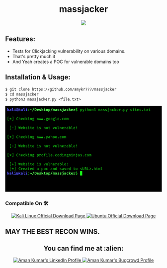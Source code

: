 <h1 align="center">massjacker</h1>
<div align="center">
<img src="https://forthebadge.com/images/badges/built-with-grammas-recipe.svg" >
</div>

## Features:

- Tests for Clickjacking vulnerability on various domains.
- That's pretty much it
- And Yeah creates a POC for vulnerable domains too

## Installation & Usage:

```
$ git clone https://github.com/amykr777/massjacker
$ cd massjacker
$ python3 massjacker.py <file.txt>
```
![alt text](https://github.com/amykr777/massjacker/blob/main/static.png "reconeasyaf")
 
### Compatible On 🛠️
<p align="center">

  <a href="http://www.kali.org/downloads/">
    <img src="https://toppng.com/public/uploads/preview/kali-linux-logo-11562915225uyursxhbp6.png" alt="Kali Linux Official Download Page" height="30" width="30">
  </a>

  <a href="https://ubuntu.com/download/desktop">
    <img src="https://1000logos.net/wp-content/uploads/2017/06/Ubuntu-Logo.png" alt="Ubuntu Official Download Page" height="30" width="35">
  </a>
</p>

## MAY THE BEST RECON WINS.
<h2 align="center">You can find me at :alien:</h2>

<p align="center">

  <a href="https://www.linkedin.com/in/aman-kumar777/">
    <img src="https://www.vectorlogo.zone/logos/linkedin/linkedin-icon.svg" alt="Aman Kumar's LinkedIn Profile" height="30" width="30">
  </a>

  <a href="https://bugcrowd.com/Aman_kumar777">
    <img src="https://www.bugcrowd.com/wp-content/uploads/2019/06/Press-Kit-Transparent-Hex-B.png" alt="Aman Kumar's Bugcrowd Profile" height="30" width="40">
  </a>
</p>
